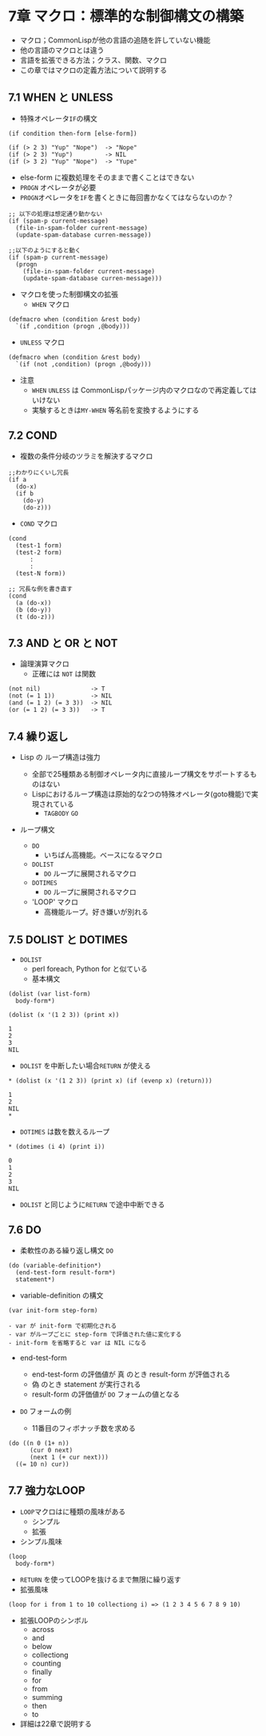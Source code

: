 # 7章 マクロ：標準的な制御構文の構築

- マクロ；CommonLispが他の言語の追随を許していない機能
- 他の言語のマクロとは違う
- 言語を拡張できる方法；クラス、関数、マクロ
- この章ではマクロの定義方法について説明する

## 7.1 WHEN と UNLESS

- 特殊オペレータ`IF`の構文
```
(if condition then-form [else-form])

(if (> 2 3) "Yup" "Nope")  -> "Nope"
(if (> 2 3) "Yup")         -> NIL
(if (> 3 2) "Yup" "Nope")  -> "Yupe"
```
  - else-form に複数処理をそのままで書くことはできない
  - `PROGN` オペレータが必要
  - `PROGN`オペレータを`IF`を書くときに毎回書かなくてはならないのか？
```
;; 以下の処理は想定通り動かない
(if (spam-p current-message)
  (file-in-spam-folder current-message)
  (update-spam-database curren-message))

;;以下のようにすると動く
(if (spam-p current-message)
  (progn
    (file-in-spam-folder current-message)
    (update-spam-database curren-message)))
```

- マクロを使った制御構文の拡張
  - `WHEN` マクロ
```
(defmacro when (condition &rest body)
  `(if ,condition (progn ,@body)))
```
  - `UNLESS` マクロ
```
(defmacro when (condition &rest body)
  `(if (not ,condition) (progn ,@body)))
```
- 注意
  - `WHEN` `UNLESS` は CommonLispパッケージ内のマクロなので再定義してはいけない
  - 実験するときは`MY-WHEN` 等名前を変換するようにする

## 7.2 COND

- 複数の条件分岐のツラミを解決するマクロ
```
;;わかりにくいし冗長
(if a
  (do-x)
  (if b
    (do-y)
    (do-z)))
```

- `COND` マクロ
```
(cond
  (test-1 form)
  (test-2 form)
      :
      :
  (test-N form))

;; 冗長な例を書き直す
(cond
  (a (do-x))
  (b (do-y))
  (t (do-z)))
```

## 7.3 AND と OR と NOT

- 論理演算マクロ
  - 正確には `NOT` は関数

```
(not nil)              -> T
(not (= 1 1))          -> NIL
(and (= 1 2) (= 3 3))  -> NIL
(or (= 1 2) (= 3 3))   -> T
```

## 7.4 繰り返し

- Lisp の ループ構造は強力
  - 全部で25種類ある制御オペレータ内に直接ループ構文をサポートするものはない
  - Lispにおけるループ構造は原始的な2つの特殊オペレータ(goto機能)で実現されている
    - `TAGBODY` `GO`

- ループ構文
  - `DO`
    - いちばん高機能。ベースになるマクロ
  - `DOLIST`
    - `DO` ループに展開されるマクロ
  - `DOTIMES`
    - `DO` ループに展開されるマクロ
  - 'LOOP' マクロ
    - 高機能ループ。好き嫌いが別れる

## 7.5 DOLIST と DOTIMES

- `DOLIST`
  - perl foreach, Python for と似ている
  - 基本構文
```
(dolist (var list-form)
  body-form*)
```

```
(dolist (x '(1 2 3)) (print x))

1 
2 
3 
NIL
```

  - `DOLIST` を中断したい場合`RETURN` が使える
```
* (dolist (x '(1 2 3)) (print x) (if (evenp x) (return)))

1 
2 
NIL
* 
```

- `DOTIMES` は数を数えるループ
```
* (dotimes (i 4) (print i))

0 
1 
2 
3 
NIL
```
  - `DOLIST` と同じように`RETURN` で途中中断できる

## 7.6 DO

- 柔軟性のある繰り返し構文 `DO`
```
(do (variable-definition*)
  (end-test-form result-form*)
  statement*)
```

  - variable-definition の構文
```
(var init-form step-form)
```
    - var が init-form で初期化される
    - var がループごとに step-form で評価された値に変化する
    - init-form を省略すると var は NIL になる
  
  - end-test-form
    - end-test-form の評価値が 真 のとき result-form が評価される
    - 偽 のとき statement が実行される
    - result-form の評価値が `DO` フォームの値となる

- `DO` フォームの例
  - 11番目のフィボナッチ数を求める
```
(do ((n 0 (1+ n))
      (cur 0 next)
      (next 1 (+ cur next)))
  ((= 10 n) cur))
```

## 7.7 強力なLOOP

- `LOOP`マクロはに種類の風味がある
  - シンプル
  - 拡張
- シンプル風味
```
(loop
  body-form*)
```
  - `RETURN` を使ってLOOPを抜けるまで無限に繰り返す
- 拡張風味
```
(loop for i from 1 to 10 collectiong i) => (1 2 3 4 5 6 7 8 9 10)
```
  - 拡張LOOPのシンボル
    - across
    - and
    - below
    - collectiong
    - counting
    - finally
    - for
    - from
    - summing
    - then
    - to
  - 詳細は22章で説明する

